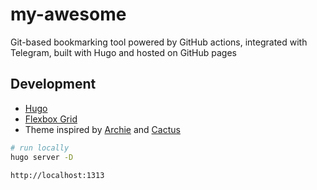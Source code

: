 # my-awesome

Git-based bookmarking tool powered by GitHub actions, integrated with Telegram, built with Hugo and hosted on GitHub pages

## Development

* [Hugo](https://gohugo.io/documentation)
* [Flexbox Grid](http://flexboxgrid.com)
* Theme inspired by [Archie](https://github.com/athul/archie) and [Cactus](https://github.com/monkeyWzr/hugo-theme-cactus)

```bash
# run locally
hugo server -D

http://localhost:1313
```

<!--
https://blog.bitsrc.io/13-css-ui-grid-systems-and-libraries-for-2018-5918104cb591
https://github.com/spech66/hugo-best-practices
-->
